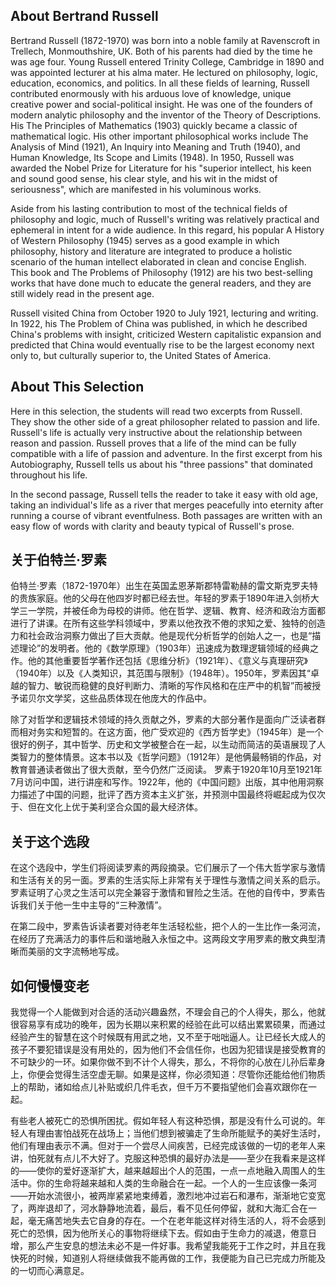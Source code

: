 

## About Bertrand Russell

Bertrand Russell (1872-1970) was born into a noble family at Ravenscroft in Trellech, Monmouthshire, UK. Both of his parents had died by the time he was age four. Young Russell entered Trinity College, Cambridge in 1890 and was appointed lecturer at his alma mater. He lectured on philosophy, logic, education, economics, and politics. In all these fields of learning, Russell contributed enormously with his arduous love of knowledge, unique creative power and social-political insight. He was one of the founders of modern analytic philosophy and the inventor of the Theory of Descriptions. His The Principles of Mathematics (1903) quickly became a classic of mathematical logic. His other important philosophical works include The Analysis of Mind (1921), An Inquiry into Meaning and Truth (1940), and Human Knowledge, Its Scope and Limits (1948). In 1950, Russell was awarded the Nobel Prize for Literature for his "superior intellect, his keen and sound good sense, his clear style, and his wit in the midst of seriousness", which are manifested in his voluminous works. 

Aside from his lasting contribution to most of the technical fields of philosophy and logic, much of Russell's writing was relatively practical and ephemeral in intent for a wide audience. In this regard, his popular A History of Western Philosophy (1945) serves as a good example in which philosophy, history and literature are integrated to produce a holistic scenario of the human intellect elaborated in clean and concise English. This book and The Problems of Philosophy (1912) are his two best-selling works that have done much to educate the general readers, and they are still widely read in the present age.

Russell visited China from October 1920 to July 1921, lecturing and writing. In 1922, his The Problem of China was published, in which he described China's problems with insight, criticized Western capitalistic expansion and predicted that China would eventually rise to be the largest economy next only to, but culturally superior to, the United States of America.

## About This Selection

Here in this selection, the students will read two excerpts from Russell. They show the other side of a great philosopher related to passion and life. Russell's life is actually very instructive about the relationship between reason and passion. Russell proves that a life of the mind can be fully compatible with a life of passion and adventure. In the first excerpt from his Autobiography, Russell tells us about his "three passions" that dominated throughout his life.

In the second passage, Russell tells the reader to take it easy with old age, taking an individual's life as a river that merges peacefully into eternity after running a course of vibrant eventfulness. Both passages are written with an easy flow of words with clarity and beauty typical of Russell's prose.


## 关于伯特兰·罗素

伯特兰·罗素（1872-1970年）出生在英国孟恩茅斯郡特雷勒赫的雷文斯克罗夫特的贵族家庭。他的父母在他四岁时都已经去世。年轻的罗素于1890年进入剑桥大学三一学院，并被任命为母校的讲师。他在哲学、逻辑、教育、经济和政治方面都进行了讲课。在所有这些学科领域中，罗素以他孜孜不倦的求知之爱、独特的创造力和社会政治洞察力做出了巨大贡献。他是现代分析哲学的创始人之一，也是“描述理论”的发明者。他的《数学原理》（1903年）迅速成为数理逻辑领域的经典之作。他的其他重要哲学著作还包括《思维分析》（1921年）、《意义与真理研究》（1940年）以及《人类知识，其范围与限制》（1948年）。1950年，罗素因其“卓越的智力、敏锐而稳健的良好判断力、清晰的写作风格和在庄严中的机智”而被授予诺贝尔文学奖，这些品质体现在他庞大的作品中。

除了对哲学和逻辑技术领域的持久贡献之外，罗素的大部分著作是面向广泛读者群而相对务实和短暂的。在这方面，他广受欢迎的《西方哲学史》（1945年）是一个很好的例子，其中哲学、历史和文学被整合在一起，以生动而简洁的英语展现了人类智力的整体情景。这本书以及《哲学问题》（1912年）是他俩最畅销的作品，对教育普通读者做出了很大贡献，至今仍然广泛阅读。 罗素于1920年10月至1921年7月访问中国，进行讲座和写作。1922年，他的《中国问题》出版，其中他用洞察力描述了中国的问题，批评了西方资本主义扩张，并预测中国最终将崛起成为仅次于、但在文化上优于美利坚合众国的最大经济体。 

## 关于这个选段

在这个选段中，学生们将阅读罗素的两段摘录。它们展示了一个伟大哲学家与激情和生活有关的另一面。罗素的生活实际上非常有关于理性与激情之间关系的启示。罗素证明了心灵之生活可以完全兼容于激情和冒险之生活。在他的自传中，罗素告诉我们关于他一生中主导的“三种激情”。

在第二段中，罗素告诉读者要对待老年生活轻松些，把个人的一生比作一条河流，在经历了充满活力的事件后和谐地融入永恒之中。这两段文字用罗素的散文典型清晰而美丽的文字流畅地写成。

## 如何慢慢变老

我觉得一个人能做到对合适的活动兴趣盎然，不理会自己的个人得失，那么，他就很容易享有成功的晚年，因为长期以来积累的经验在此可以结出累累硕果，而通过经验产生的智慧在这个时候既有用武之地，又不至于咄咄逼人。让已经长大成人的孩子不要犯错误是没有用处的，因为他们不会信任你，也因为犯错误是接受教育的不可缺少的一环。如果你做不到不计个人得失，那么，不将你的心放在儿孙后辈身上，你便会觉得生活空虚无聊。如果是这样，你必须知道：尽管你还能给他们物质上的帮助，诸如给点儿补贴或织几件毛衣，但千万不要指望他们会喜欢跟你在一起。

有些老人被死亡的恐惧所困扰。假如年轻人有这种恐惧，那是没有什么可说的。年轻人有理由害怕战死在战场上；当他们想到被骗走了生命所能赋予的美好生活时，他们有理由表示不满。但对于一个尝尽人间疾苦，已经完成该做的一切的老年人来讲，怕死就有点儿不大好了。克服这种恐惧的最好办法是——至少在我看来是这样的——使你的爱好逐渐扩大，越来越超出个人的范围，一点一点地融入周围人的生活中。你的生命将越来越和人类的生命融合在一起。一个人的一生应该像一条河——开始水流很小，被两岸紧紧地束缚着，激烈地冲过岩石和瀑布，渐渐地它变宽了，两岸退却了，河水静静地流着，最后，看不见任何停留，就和大海汇合在一起，毫无痛苦地失去它自身的存在。一个在老年能这样对待生活的人，将不会感到死亡的恐惧，因为他所关心的事物将继续下去。假如由于生命力的减退，倦意日增，那么产生安息的想法未必不是一件好事。我希望我能死于工作之时，并且在我快死的时候，知道别人将继续做我不能再做的工作，我便能为自己已完成力所能及的一切而心满意足。